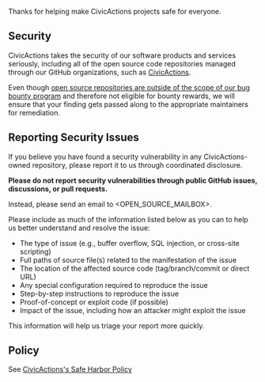 Thanks for helping make CivicActions projects safe for everyone.

## Security

CivicActions takes the security of our software products and services seriously, including all of the open source code repositories managed through our GitHub organizations, such as [CivicActions](https://github.com/CivicActions).

Even though [open source repositories are outside of the scope of our bug bounty program](https://bounty.github.com/index.html#scope) and therefore not eligible for bounty rewards, we will ensure that your finding gets passed along to the appropriate maintainers for remediation.

## Reporting Security Issues

If you believe you have found a security vulnerability in any CivicActions-owned repository, please report it to us through coordinated disclosure.

**Please do not report security vulnerabilities through public GitHub issues, discussions, or pull requests.**

Instead, please send an email to <OPEN_SOURCE_MAILBOX>.

Please include as much of the information listed below as you can to help us better understand and resolve the issue:

- The type of issue (e.g., buffer overflow, SQL injection, or cross-site scripting)
- Full paths of source file(s) related to the manifestation of the issue
- The location of the affected source code (tag/branch/commit or direct URL)
- Any special configuration required to reproduce the issue
- Step-by-step instructions to reproduce the issue
- Proof-of-concept or exploit code (if possible)
- Impact of the issue, including how an attacker might exploit the issue

This information will help us triage your report more quickly.

## Policy

See [CivicActions's Safe Harbor Policy](XXX)
